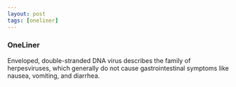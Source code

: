 ```yaml
---
layout: post
tags: [oneliner]
---
```



### OneLiner

Enveloped, double-stranded DNA virus describes the family of herpesviruses, which generally do not cause gastrointestinal symptoms like nausea, vomiting, and diarrhea.
